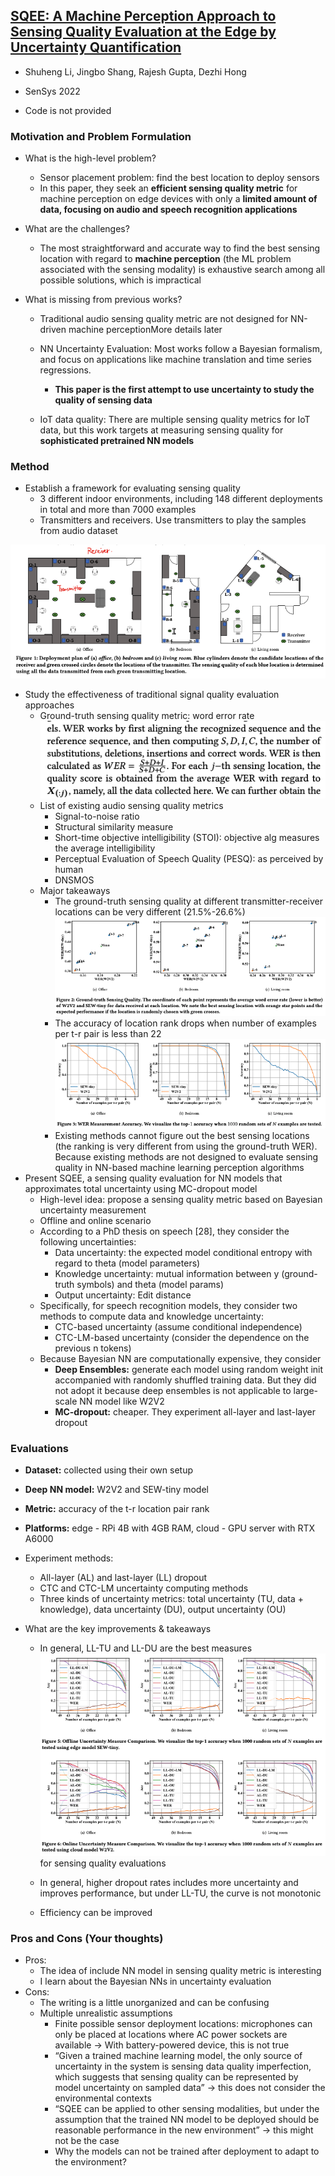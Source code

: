 ## [SQEE: A Machine Perception Approach to Sensing Quality Evaluation at the Edge by Uncertainty Quantification](https://dl.acm.org/doi/abs/10.1145/3560905.3568534)

* Shuheng Li, Jingbo Shang, Rajesh Gupta, Dezhi Hong

* SenSys 2022

* Code is not provided

### Motivation and Problem Formulation

* What is the high-level problem?
  * Sensor placement problem: find the best location to deploy sensors
  * In this paper, they seek an **efficient sensing quality metric** for machine perception on edge devices with only a **limited amount of data, focusing on audio and speech recognition applications**

* What are the challenges?
  * The most straightforward and accurate way to find the best sensing location with regard to **machine perception** (the ML problem associated with the sensing modality) is exhaustive search among all possible solutions, which is impractical

* What is missing from previous works?
  * Traditional audio sensing quality metric are not designed for NN-driven machine perceptionMore details later
  * NN Uncertainty Evaluation: Most works follow a Bayesian formalism, and focus on applications like machine translation and time series regressions. 
    * **This paper is the first attempt to use uncertainty to study the quality of sensing data**

  * IoT data quality: There are multiple sensing quality metrics for IoT data, but this work targets at measuring sensing quality for **sophisticated pretrained NN models**


### Method

* Establish a framework for evaluating sensing quality
  * 3 different indoor environments, including 148 different deployments in total and more than 7000 examples
  * Transmitters and receivers. Use transmitters to play the samples from audio dataset
    


![deployment](./deployment.png)

* Study the effectiveness of traditional signal quality evaluation approaches
  * Ground-truth sensing quality metric: word error rate
    ![wer](./wer.png)
  * List of existing audio sensing quality metrics
    * Signal-to-noise ratio
    * Structural similarity measure
    * Short-time objective intelligibility (STOI): objective alg measures the average intelligibility
    * Perceptual Evaluation of Speech Quality (PESQ): as perceived by human
    * DNSMOS
  * Major takeaways
    * The ground-truth sensing quality at different transmitter-receiver locations can be very different (21.5%-26.6%)
      ![motivation-ground-truth](./motivation-ground-truth.png)
    * The accuracy of location rank drops when number of examples per t-r pair is less than 22
      ![few-samples](./few-samples.png)
    * Existing methods cannot figure out the best sensing locations (the ranking is very different from using the ground-truth WER). Because existing methods are not designed to evaluate sensing quality in NN-based machine learning perception algorithms
* Present SQEE, a sensing quality evaluation for NN models that approximates total uncertainty using MC-dropout model
  * High-level idea: propose a sensing quality metric based on Bayesian uncertainty measurement
  * Offline and online scenario
  * According to a PhD thesis on speech [28], they consider the following uncertainties:
    * Data uncertainty: the expected model conditional entropy with regard to theta (model parameters)
    * Knowledge uncertainty: mutual information between y (ground-truth symbols) and theta (model params)
    * Output uncertainty: Edit distance
  * Specifically, for speech recognition models, they consider two methods to compute data and knowledge uncertainty:
    * CTC-based uncertainty (assume conditional independence)
    * CTC-LM-based uncertainty (consider the dependence on the previous n tokens)
  * Because Bayesian NN are computationally expensive, they consider
    * **Deep Ensembles:** generate each model using random weight init accompanied with randomly shuffled training data. But they did not adopt it because deep ensembles is not applicable to large-scale NN model like W2V2
    * **MC-dropout:** cheaper. They experiment all-layer and last-layer dropout

### Evaluations

* **Dataset:** collected using their own setup
* **Deep NN model:** W2V2 and SEW-tiny model
* **Metric:** accuracy of the t-r location pair rank
* **Platforms:** edge - RPi 4B with 4GB RAM, cloud - GPU server with RTX A6000
* Experiment methods:
  * All-layer (AL) and last-layer (LL) dropout
  * CTC and CTC-LM uncertainty computing methods
  * Three kinds of uncertainty metrics: total uncertainty (TU, data + knowledge), data uncertainty (DU), output uncertainty (OU)

* What are the key improvements & takeaways
  * In general, LL-TU and LL-DU are the best measures![results](./results.png) for sensing quality evaluations
    
  * In general, higher dropout rates includes more uncertainty and improves performance, but under LL-TU, the curve is not monotonic
  * Efficiency can be improved


### Pros and Cons (Your thoughts)

* Pros: 
  * The idea of include NN model in sensing quality metric is interesting
  * I learn about the Bayesian NNs in uncertainty evaluation
* Cons: 
  * The writing is a little unorganized and can be confusing
  * Multiple unrealistic assumptions
    * Finite possible sensor deployment locations: microphones can only be placed at locations where AC power sockets are available
      -> With battery-powered device, this is not true
    * “Given a trained machine learning model, the only source of uncertainty in the system is sensing data quality imperfection, which suggests that sensing quality can be represented by model uncertainty on sampled data”
      -> this does not consider the environmental contexts
    * “SQEE can be applied to other sensing modalities, but under the assumption that the trained NN model to be deployed should be reasonable performance in the new environment”
      -> this might not be the case
    * Why the models can not be trained after deployment to adapt to the environment?